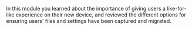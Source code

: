 In this module you learned about the importance of giving users a like-for-like experience on their new device, and reviewed the different options for ensuring users' files and settings have been captured and migrated.
